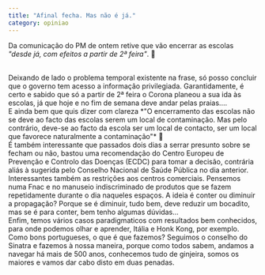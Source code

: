 ```yaml
---
title: "Afinal fecha. Mas não é já."
category: opiniao
---
```


Da comunicação do PM de ontem retive que vão encerrar as escolas *"desde já, com efeitos a partir de 2ª feira"*. 🤔

<br/>
Deixando de lado o problema temporal existente na frase, só posso concluir que o governo tem acesso a informação privilegiada. Garantidamente, é certo e sabido que só a partir de 2ª feira o Corona planeou a sua ida às escolas, já que hoje e no fim de semana deve andar pelas praias....

<br/>
E ainda bem que quis dizer com clareza *"O encerramento das escolas não se deve ao facto das escolas serem um local de contaminação. Mas pelo contrário, deve-se ao facto da escola ser um local de contacto, ser um local que favorece naturalmente a contaminação"* 🤔

<br/>
É também interessante que passados dois dias a serrar presunto sobre se fecham ou não, bastou uma recomendação do Centro Europeu de Prevenção e Controlo das Doenças (ECDC) para tomar a decisão, contrária aliás à sugerida pelo Conselho Nacional de Saúde Pública no dia anterior.

<br/>
Interessantes também as restrições aos centros comerciais. Pensemos numa Fnac e no manuseio indiscriminado de produtos que se fazem repetidamente durante o dia naqueles espaços. A ideia é conter ou diminuir a propagação? Porque se é diminuir, tudo bem, deve reduzir um bocadito, mas se é para conter, bem tenho algumas dúvidas...

<br/>
Enfim, temos vários casos paradigmaticos com resultados bem conhecidos, para onde podemos olhar e aprender, Itália e Honk Kong, por exemplo. Como bons portugueses, o que é que fazemos? Seguimos o conselho do Sinatra e fazemos à nossa maneira, porque como todos sabem, andamos a navegar há mais de 500 anos, conhecemos tudo de ginjeira, somos os maiores e vamos dar cabo disto em duas penadas.
